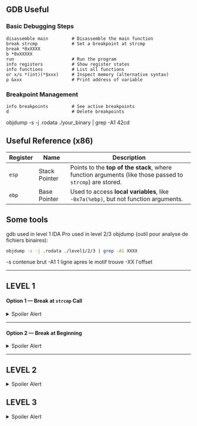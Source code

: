 ##  GDB Useful 

###  Basic Debugging Steps

```gdb
disassemble main         # Disassemble the main function
break strcmp             # Set a breakpoint at strcmp
break *0xXXXX
b *0xXXXXX
run                      # Run the program
info registers           # Show register states
info functions           # List all functions
or x/s *(int)(*$xxx)     # Inspect memory (alternative syntax)
p &xxx                   # Print address of variable
```

### Breakpoint Management

```gdb
info breakpoints         # See active breakpoints
d                        # Delete breakpoints
```
objdump -s -j .rodata ./your_binary | grep -A1 42cd

##  Useful Reference (x86)

| Register | Name           | Description |
|----------|----------------|-------------|
| `esp`    | Stack Pointer  | Points to the **top of the stack**, where function arguments (like those passed to `strcmp`) are stored. |
| `ebp`    | Base Pointer   | Used to access **local variables**, like `-0x7a(%ebp)`, but not function arguments. |

## Some tools

gdb used in level 1
IDA Pro used in level 2/3
objdump (outil pour analyse de fichiers binaires):

```bash
objdump -s -j .rodata ./level1/2/3 | grep -A1 XXXX
```
-s contenue brut
-A1 1 ligne apres le motif trouve
-XX l'offset

---

## LEVEL 1

#### Option 1 — Break at `strcmp` Call

<details>
<summary>Spoiler Alert</summary>
- The password is passed via the **stack** (through `%esp`).
- You can inspect the memory at:

```gdb
x/s *(int*)($esp)        # Read the value at the address pointed to by esp
```

</details>

---

#### Option 2 — Break at Beginning

<details>
<summary>Spoiler Alert</summary>

Set a breakpoint early when password chunks are loaded into memory.  
These values are later used in `strcmp`.  
Check memory where data is stored:

```gdb
x/s $ebp -0xXXXXXX          # Inspect memory at offset from base pointer
```

</details>

---

## LEVEL 2


<details>
<summary>Spoiler Alert</summary>
- The string is passed via the **stack** (through `%esp`).
- You can inspect the memory at:

- 1st we need to check and notice that the key should begin with 00
- then add at least 00 to by pass the 2 first no function and put the breakpoint at strcmp
```gdb
x/s *(int*)($esp+4)        # Read the value at the address pointed to by esp to have the needed string
```
- Then a 'd' is hardcoded on the buffer at the first place.
- Then using the word we discover we disregard the first letter which is a "d"
- And convert the letter into ASCII number
- We got the final key to input

</details>


## LEVEL 3


<details>
<summary>Spoiler Alert</summary>
- The string is passed via the **stack** (through `%esp`).
- You can inspect the memory at:

- 1st we need to check and notice that the key should begin with 00
- then add at least 42 to by pass the 2 first no function and put the breakpoint at strcmp
```gdb
x/s 0xXXXXXXXX        # Read the value at the address pointed to by esp to have the needed string
```
- Then a '*' is hardcoded on the buffer at the first place.
- Then using the word we discover we disregard the first letter which is a "*"
- And convert the letter into ASCII number
- We got the final key to input

</details>
